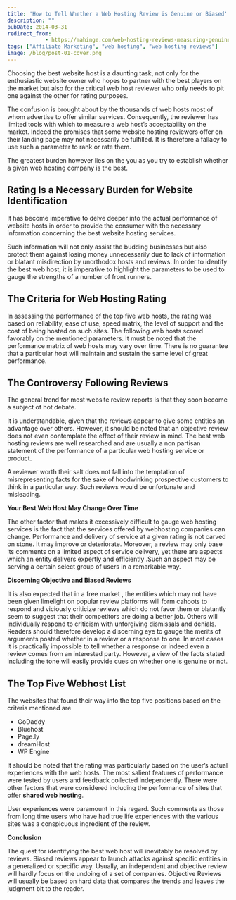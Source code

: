 ```yaml
---
title: 'How to Tell Whether a Web Hosting Review is Genuine or Biased'
description: ""
pubDate: 2014-03-31
redirect_from:
            - https://mahinge.com/web-hosting-reviews-measuring-genuine-ones/
tags: ["Affiliate Marketing", "web hosting", "web hosting reviews"]
image: /blog/post-01-cover.png
---
```

Choosing the best website host is a daunting task, not only for the enthusiastic website owner who hopes to partner with the best players on the market but also for the critical web host reviewer who only needs to pit one against the other for rating purposes.

The confusion is brought about by the thousands of web hosts most of whom advertise to offer similar services. Consequently, the reviewer has limited tools with which to measure a web host’s acceptability on the market. Indeed the promises that some website hosting reviewers offer on their landing page may not necessarily be fulfilled. It is therefore a fallacy to use such a parameter to rank or rate them.

The greatest burden however lies on the you as you try to establish whether a given web hosting company is the best.

## **Rating Is a Necessary Burden for Website Identification**

It has become imperative to delve deeper into the actual performance of website hosts in order to provide the consumer with the necessary information concerning the best website hosting services.

Such information will not only assist the budding businesses but also protect them against losing money unnecessarily due to lack of information or blatant misdirection by unorthodox hosts and reviews. In order to identify the best web host, it is imperative to highlight the parameters to be used to gauge the strengths of a number of front runners.

## **The Criteria for Web Hosting Rating**

In assessing the performance of the top five web hosts, the rating was based on reliability, ease of use, speed matrix, the level of support and the cost of being hosted on such sites. The following web hosts scored favorably on the mentioned parameters. It must be noted that the performance matrix of web hosts may vary over time. There is no guarantee that a particular host will maintain and sustain the same level of great performance.

##

## **The Controversy Following Reviews**

The general trend for most website review reports is that they soon become a subject of hot debate.

It is understandable, given that the reviews appear to give some entities an advantage over others. However, it should be noted that an objective review does not even contemplate the effect of their review in mind. The best web hosting reviews are well researched and are usually a non partisan statement of the performance of a particular web hosting service or product.

A reviewer worth their salt does not fall into the temptation of misrepresenting facts for the sake of hoodwinking prospective customers to think in a particular way. Such reviews would be unfortunate and misleading.

**Your Best Web Host May Change Over Time**

The other factor that makes it excessively difficult to gauge web hosting services is the fact that the services offered by webhosting companies can change. Performance and delivery of service at a given rating is not carved on stone. It may improve or deteriorate. Moreover, a review may only base its comments on a limited aspect of service delivery, yet there are aspects which an entity delivers expertly and efficiently .Such an aspect may be serving a certain select group of users in a remarkable way.

**Discerning Objective and Biased Reviews**

It is also expected that in a free market , the entities which may not have been given limelight on popular review platforms will form cahoots to respond and viciously criticize reviews which do not favor them or blatantly seem to suggest that their competitors are doing a better job. Others will individually respond to criticism with unforgiving dismissals and denials. Readers should therefore develop a discerning eye to gauge the merits of arguments posted whether in a review or a response to one. In most cases it is practically impossible to tell whether a response or indeed even a review comes from an interested party. However, a view of the facts stated including the tone will easily provide cues on whether one is genuine or not.

## **The Top Five Webhost List**

The websites that found their way into the top five positions based on the criteria mentioned are

- GoDaddy
- Bluehost
- Page.ly
- dreamHost
- WP Engine

It should be noted that the rating was particularly based on the user’s actual experiences with the web hosts. The most salient features of performance were tested by users and feedback collected independently. There were other factors that were considered including the performance of sites that offer **shared web hosting**.

User experiences were paramount in this regard. Such comments as those from long time users who have had true life experiences with the various sites was a conspicuous ingredient of the review.

**Conclusion**

The quest for identifying the best web host will inevitably be resolved by reviews. Biased reviews appear to launch attacks against specific entities in a generalized or specific way. Usually, an independent and objective review will hardly focus on the undoing of a set of companies. Objective Reviews will usually be based on hard data that compares the trends and leaves the judgment bit to the reader.
